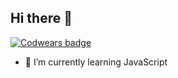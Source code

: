 ## Hi there 👋

[![Codwears badge](https://www.codewars.com/users/Anatoliy-Manzhola/badges/large)](https://www.codewars.com/users/https://www.codewars.com/users/Anatoliy-Manzhola/badges/large)

- 🌱 I’m currently learning JavaScript
<!--
**Anatoliy-Nelson/Anatoliy-Nelson** is a ✨ _special_ ✨ repository because its `README.md` (this file) appears on your GitHub profile.

Here are some ideas to get you started:

- 🔭 I’m currently working on ...
- 🌱 I’m currently learning ...
- 👯 I’m looking to collaborate on ...
- 🤔 I’m looking for help with ...
- 💬 Ask me about ...
- 📫 How to reach me: ...
- 😄 Pronouns: ...
- ⚡ Fun fact: ...
-->
